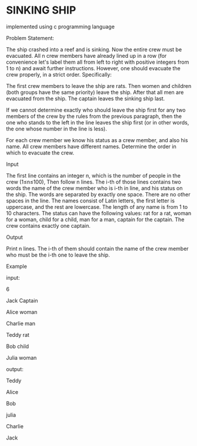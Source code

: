# SINKING SHIP
implemented using c programming language





Problem Statement:

The ship crashed into a reef and is sinking. Now the entire crew must be evacuated. All n crew members have already lined up in a row (for convenience let's label them all from left to right with positive integers from 1 to n) and await further instructions. However, one should evacuate the crew properly, in a strict order. Specifically:

The first crew members to leave the ship are rats. Then women and children (both groups
have the same priority) leave the ship. After that all men are evacuated from the ship. The
captain leaves the sinking ship last.

If we cannot determine exactly who should leave the ship first for any two members of the
crew by the rules from the previous paragraph, then the one who stands to the left in the line
leaves the ship first (or in other words, the one whose number in the line is less).

For each crew member we know his status as a crew member, and also his name. All crew
members have different names. Determine the order in which to evacuate the crew.


Input

The first line contains an integer n, which is the number of people in the crew (1≤n≤100), Then follow n lines. The i-th of those lines contains two words the name of the crew member who is i-th in line, and his status on the ship. The words are separated by exactly one space. There are no other spaces in the line. The names consist of Latin letters, the first letter is uppercase, and the rest are lowercase. The length of any name is from 1 to 10 characters. The status can have the following values: rat for a rat, woman for a woman, child for a child, man for a man, captain for the captain. The crew contains exactly one captain.

Output

Print n lines. The i-th of them should contain the name of the crew member who must be the i-th one to leave the ship.


Example

input:

6

Jack Captain

Alice woman

Charlie man 

Teddy rat 

Bob child 

Julia woman



output:

Teddy

Alice

Bob 

julia 

Charlie

Jack

